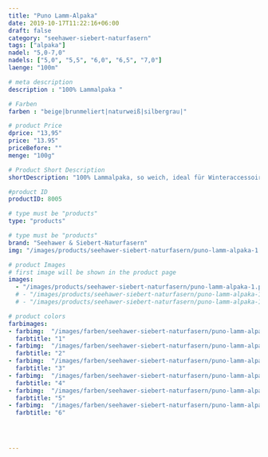 ```yaml
---
title: "Puno Lamm-Alpaka"
date: 2019-10-17T11:22:16+06:00
draft: false
category: "seehawer-siebert-naturfasern"
tags: ["alpaka"]
nadel: "5,0-7,0"
nadels: ["5,0", "5,5", "6,0", "6,5", "7,0"]  
laenge: "100m"

# meta description
description : "100% Lammalpaka "

# Farben
farben : "beige|brunmeliert|naturweiß|silbergrau|"

# product Price
dprice: "13,95"
price: "13.95"
priceBefore: ""
menge: "100g"

# Product Short Description
shortDescription: "100% Lammalpaka, so weich, ideal für Winteraccessoires"

#product ID
productID: 8005

# type must be "products"
type: "products"

# type must be "products"
brand: "Seehawer & Siebert-Naturfasern"
img: "/images/products/seehawer-siebert-naturfasern/puno-lamm-alpaka-1.png"   

# product Images
# first image will be shown in the product page
images:
  - "/images/products/seehawer-siebert-naturfasern/puno-lamm-alpaka-1.png"  
  # - "/images/products/seehawer-siebert-naturfasern/puno-lamm-alpaka-1.png"  
  # - "/images/products/seehawer-siebert-naturfasern/puno-lamm-alpaka-1.png"  

# product colors
farbimages:
- farbimg:  "/images/farben/seehawer-siebert-naturfasern/puno-lamm-alpaka/1.png"	
  farbtitle: "1"
- farbimg:  "/images/farben/seehawer-siebert-naturfasern/puno-lamm-alpaka/2.png"	
  farbtitle: "2"
- farbimg:  "/images/farben/seehawer-siebert-naturfasern/puno-lamm-alpaka/3.png"	
  farbtitle: "3"
- farbimg:  "/images/farben/seehawer-siebert-naturfasern/puno-lamm-alpaka/4.png"	
  farbtitle: "4"
- farbimg:  "/images/farben/seehawer-siebert-naturfasern/puno-lamm-alpaka/5.png"	
  farbtitle: "5"
- farbimg:  "/images/farben/seehawer-siebert-naturfasern/puno-lamm-alpaka/6.png"	
  farbtitle: "6"




---
```



